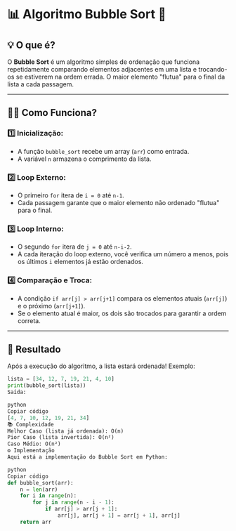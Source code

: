 # 📊 Algoritmo Bubble Sort 🔄

## 💡 O que é?

O **Bubble Sort** é um algoritmo simples de ordenação que funciona repetidamente comparando elementos adjacentes em uma lista e trocando-os se estiverem na ordem errada. O maior elemento "flutua" para o final da lista a cada passagem.

---

## 🧑‍💻 Como Funciona?

### 1️⃣ **Inicialização:**
- A função `bubble_sort` recebe um array (`arr`) como entrada.
- A variável `n` armazena o comprimento da lista.

### 2️⃣ **Loop Externo:**
- O primeiro `for` itera de `i = 0` até `n-1`.
- Cada passagem garante que o maior elemento não ordenado "flutua" para o final.

### 3️⃣ **Loop Interno:**
- O segundo `for` itera de `j = 0` até `n-i-2`.
- A cada iteração do loop externo, você verifica um número a menos, pois os últimos `i` elementos já estão ordenados.

### 4️⃣ **Comparação e Troca:**
- A condição `if arr[j] > arr[j+1]` compara os elementos atuais (`arr[j]`) e o próximo (`arr[j+1]`).
- Se o elemento atual é maior, os dois são trocados para garantir a ordem correta.

---

## 🔄 Resultado

Após a execução do algoritmo, a lista estará ordenada! Exemplo:

```python
lista = [34, 12, 7, 19, 21, 4, 10]
print(bubble_sort(lista))
Saída:

python
Copiar código
[4, 7, 10, 12, 19, 21, 34]
📚 Complexidade
Melhor Caso (lista já ordenada): O(n)
Pior Caso (lista invertida): O(n²)
Caso Médio: O(n²)
⚙️ Implementação
Aqui está a implementação do Bubble Sort em Python:

python
Copiar código
def bubble_sort(arr):
    n = len(arr)
    for i in range(n):
        for j in range(n - i - 1):
            if arr[j] > arr[j + 1]:
                arr[j], arr[j + 1] = arr[j + 1], arr[j]
    return arr
